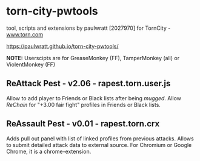 # torn-city-pwtools
tool, scripts and extensions by paulwratt [2027970] for TornCity - www.torn.com

https://paulwratt.github.io/torn-city-pwtools/

**NOTE:** Userscipts are for GreaseMonkey (FF), TamperMonkey (all) or ViolentMonkey (FF)

## ReAttack Pest - v2.06 - rapest.torn.user.js
Allow to add player to Friends or Black lists after being _mugged_. Allow _ReChain_ for "+3.00 fair fight" profiles in Friends or Black lists.

## ReAssault Pest - v0.01 - rapest.torn.crx
Adds pull out panel with list of linked profiles from previous attacks. Allows to submit detailed attack data to external source. For Chromium or Google Chrome, it is a chrome-extension.
